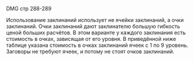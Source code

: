 DMG стр 288-289

Использование заклинаний использует не ячейки заклинаний, а очки заклинаний. Очки заклинаний дают заклинателю большую гибкость ценой больших расчётов. В этом варианте у каждого заклинания есть стоимость в очках, зависящая от его уровня. В приведённой ниже таблице указана стоимость в очках заклинаний ячеек с 1 по 9 уровень. Заговоры не требуют ячеек, и потому не стоят очков заклинаний.